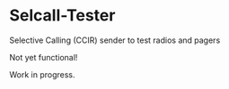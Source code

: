 # Selcall-Tester
Selective Calling (CCIR) sender to test radios and pagers

Not yet functional!

Work in progress.

